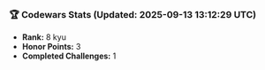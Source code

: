 ### 🏆 Codewars Stats (Updated: 2025-09-13 13:12:29 UTC)

- **Rank:** 8 kyu
- **Honor Points:** 3
- **Completed Challenges:** 1
